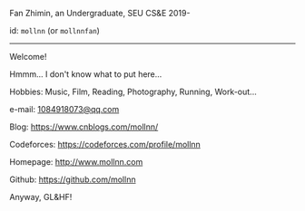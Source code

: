 Fan Zhimin, an Undergraduate, SEU CS&E 2019-

id: `mollnn` (or `mollnnfan`)

---

Welcome!

Hmmm... I don't know what to put here...

Hobbies: Music, Film, Reading, Photography, Running, Work-out...

e-mail: 1084918073@qq.com

Blog: https://www.cnblogs.com/mollnn/

Codeforces: https://codeforces.com/profile/mollnn

Homepage: http://www.mollnn.com

Github: https://github.com/mollnn 

Anyway, GL&HF!
